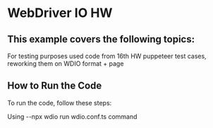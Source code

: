 # WebDriver IO HW

## This example covers the following topics:

For testing purposes used code from 16th HW puppeteer test cases, reworking them on WDIO format + page 

## How to Run the Code

To run the code, follow these steps:

Using --npx wdio run wdio.conf.ts command
